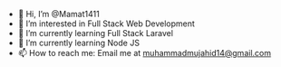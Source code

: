 - 👋 Hi, I’m @Mamat1411
- 👀 I’m interested in Full Stack Web Development
- 🌱 I’m currently learning Full Stack Laravel
- 🌱 I’m currently learning Node JS
- 📫 How to reach me: Email me at muhammadmujahid14@gmail.com

<!---
Mamat1411/Mamat1411 is a ✨ special ✨ repository because its `README.md` (this file) appears on your GitHub profile.
You can click the Preview link to take a look at your changes.
--->
